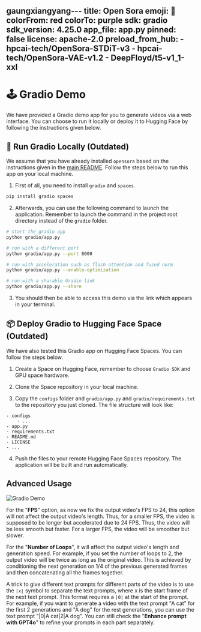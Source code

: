 gaungxiangyang---
title: Open Sora
emoji: 🎥
colorFrom: red
colorTo: purple
sdk: gradio
sdk_version: 4.25.0
app_file: app.py
pinned: false
license: apache-2.0
preload_from_hub:
    - hpcai-tech/OpenSora-STDiT-v3
    - hpcai-tech/OpenSora-VAE-v1.2
    - DeepFloyd/t5-v1_1-xxl
---


# 🕹 Gradio Demo

We have provided a Gradio demo app for you to generate videos via a web interface. You can choose to run it locally or deploy it to Hugging Face by following the instructions given below.

## 🚀 Run Gradio Locally (Outdated)

We assume that you have already installed `opensora` based on the instructions given in the [main README](../README.md). Follow the steps below to run this app on your local machine.

1. First of all, you need to install `gradio` and `spaces`.

```bash
pip install gradio spaces
```

2. Afterwards, you can use the following command to launch the application. Remember to launch the command in the project root directory instead of the `gradio` folder.

```bash
# start the gradio app
python gradio/app.py

# run with a different port
python gradio/app.py --port 8000

# run with acceleration such as flash attention and fused norm
python gradio/app.py --enable-optimization

# run with a sharable Gradio link
python gradio/app.py --share
```

3. You should then be able to access this demo via the link which appears in your terminal.

## 📦 Deploy Gradio to Hugging Face Space (Outdated)

We have also tested this Gradio app on Hugging Face Spaces. You can follow the steps below.

1. Create a Space on Hugging Face, remember to choose `Gradio SDK` and GPU space hardware.

2. Clone the Space repository in your local machine.

3. Copy the `configs` folder and `gradio/app.py` and `gradio/requirements.txt` to the repository you just cloned. The file structure will look like:

```text
- configs
    - ...
- app.py
- requirements.txt
- README.md
- LICENSE
- ...
```

4. Push the files to your remote Hugging Face Spaces repository. The application will be built and run automatically.

## Advanced Usage

![Gradio Demo](../assets/readme/gradio_advanced.png)

For the "**FPS**" option, as now we fix the output video's FPS to 24, this option will not affect the output video's length. Thus, for a smaller FPS, the video is supposed to be longer but accelerated due to 24 FPS. Thus, the video will be less smooth but faster. For a larger FPS, the video will be smoother but slower.

For the "**Number of Loops**", it will affect the output video's length and generation speed. For example, if you set the number of loops to 2, the output video will be twice as long as the original video. This is achieved by conditioning the next generation on 1/4 of the previous generated frames and then concatenating all the frames together.

A trick to give different text prompts for different parts of the video is to use the `|x|` symbol to separate the text prompts, where x is the start frame of the next text prompt. This format requires a `|0|` at the start of the prompt. For example, if you want to generate a video with the text prompt "A cat" for the first 2 generations and "A dog" for the rest generations, you can use the text prompt "|0|A cat|2|A dog". You can still check the "**Enhance prompt with GPT4o**" to refine your prompts in each part separately.
